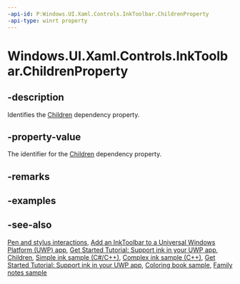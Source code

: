 ```yaml
---
-api-id: P:Windows.UI.Xaml.Controls.InkToolbar.ChildrenProperty
-api-type: winrt property
---
```


<!-- Property syntax
public Windows.UI.Xaml.DependencyProperty ChildrenProperty { get; }
-->

# Windows.UI.Xaml.Controls.InkToolbar.ChildrenProperty

## -description
Identifies the [Children](inktoolbar_children.md) dependency property.

## -property-value
The identifier for the [Children](inktoolbar_children.md) dependency property.

## -remarks

## -examples

## -see-also
[Pen and stylus interactions](/windows/uwp/input-and-devices/pen-and-stylus-interactions), [Add an InkToolbar to a Universal Windows Platform (UWP) app](/windows/uwp/input-and-devices/ink-toolbar), [Get Started Tutorial: Support ink in your UWP app](/windows/uwp/get-started/ink-walkthrough), [Children](/uwp/api/windows.ui.xaml.controls.inktoolbar.Children), [Simple ink sample (C#/C++)](https://github.com/Microsoft/Windows-universal-samples/tree/master/Samples/SimpleInk), [Complex ink sample (C++)](https://go.microsoft.com/fwlink/p/?LinkID=620314), [Get Started Tutorial: Support ink in your UWP app](https://aka.ms/appsample-ink), [Coloring book sample](https://aka.ms/cpubsample-coloringbook), [Family notes sample](https://aka.ms/cpubsample-familynotessample)
